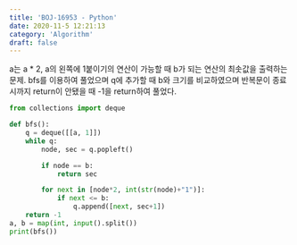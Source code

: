```yaml
---
title: 'BOJ-16953 - Python'
date: 2020-11-5 12:21:13
category: 'Algorithm'
draft: false
---
```

a는 a * 2, a의 왼쪽에 1붙이기의 연산이 가능할 때 b가 되는 연산의 최솟값을 출력하는 문제. bfs를 이용하여 풀었으며 q에 추가할 때 b와 크기를 비교하였으며 반복문이 종료시까지 return이 안됐을 때 -1을 return하여 풀었다.
```python
from collections import deque

def bfs():
    q = deque([[a, 1]])
    while q:
        node, sec = q.popleft()

        if node == b:
            return sec

        for next in [node*2, int(str(node)+"1")]:
            if next <= b:
                q.append([next, sec+1])
    return -1
a, b = map(int, input().split())
print(bfs())

```
